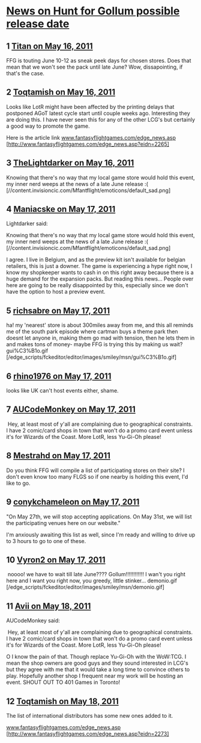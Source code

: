 # [News on Hunt for Gollum possible release date](https://community.fantasyflightgames.com/topic/46885-news-on-hunt-for-gollum-possible-release-date/)

## 1 [Titan on May 16, 2011](https://community.fantasyflightgames.com/topic/46885-news-on-hunt-for-gollum-possible-release-date/?do=findComment&comment=469592)

FFG is touting June 10-12 as sneak peek days for chosen stores. Does that mean that we won't see the pack until late June? Wow, dissapointing, if that's the case.

## 2 [Toqtamish on May 16, 2011](https://community.fantasyflightgames.com/topic/46885-news-on-hunt-for-gollum-possible-release-date/?do=findComment&comment=469599)

Looks like LotR might have been affected by the printing delays that postponed AGoT latest cycle start until couple weeks ago. Interesting they are doing this. I have never seen this for any of the other LCG's but certainly a good way to promote the game.

Here is the article link www.fantasyflightgames.com/edge_news.asp [http://www.fantasyflightgames.com/edge_news.asp?eidn=2265]

## 3 [TheLightdarker on May 16, 2011](https://community.fantasyflightgames.com/topic/46885-news-on-hunt-for-gollum-possible-release-date/?do=findComment&comment=469633)

Knowing that there's no way that my local game store would hold this event, my inner nerd weeps at the news of a late June release :( [//content.invisioncic.com/Mfantflight/emoticons/default_sad.png]

## 4 [Maniacske on May 17, 2011](https://community.fantasyflightgames.com/topic/46885-news-on-hunt-for-gollum-possible-release-date/?do=findComment&comment=469715)

Lightdarker said:

Knowing that there's no way that my local game store would hold this event, my inner nerd weeps at the news of a late June release :( [//content.invisioncic.com/Mfantflight/emoticons/default_sad.png]



I agree. I live in Belgium, and as the preview kit isn't available for belgian retailers, this is just a downer. The game is experiencing a hype right now, I know my shopkeeper wants to cash in on this right away because there is a huge demand for the expansion packs. But reading this news... People over here are going to be really disappointed by this, especially since we don't have the option to host a preview event.

## 5 [richsabre on May 17, 2011](https://community.fantasyflightgames.com/topic/46885-news-on-hunt-for-gollum-possible-release-date/?do=findComment&comment=469720)

ha! my 'nearest' store is about 300miles away from me, and this all reminds me of the south park episode where cartman buys a theme park then doesnt let anyone in, making them go mad with tension, then he lets them in and makes tons of money- maybe FFG is trying this by making us wait? gui%C3%B1o.gif [/edge_scripts/fckeditor/editor/images/smiley/msn/gui%C3%B1o.gif]

## 6 [rhino1976 on May 17, 2011](https://community.fantasyflightgames.com/topic/46885-news-on-hunt-for-gollum-possible-release-date/?do=findComment&comment=469773)

looks like UK can't host events either, shame.

## 7 [AUCodeMonkey on May 17, 2011](https://community.fantasyflightgames.com/topic/46885-news-on-hunt-for-gollum-possible-release-date/?do=findComment&comment=469788)

 Hey, at least most of y'all are complaining due to geographical constraints. I have 2 comic/card shops in town that won't do a promo card event unless it's for Wizards of the Coast. More LotR, less Yu-Gi-Oh please!

## 8 [Mestrahd on May 17, 2011](https://community.fantasyflightgames.com/topic/46885-news-on-hunt-for-gollum-possible-release-date/?do=findComment&comment=469991)

Do you think FFG will compile a list of participating stores on their site? I don't even know too many FLGS so if one nearby is holding this event, I'd like to go.

## 9 [conykchameleon on May 17, 2011](https://community.fantasyflightgames.com/topic/46885-news-on-hunt-for-gollum-possible-release-date/?do=findComment&comment=470005)

"On May 27th, we will stop accepting applications. On May 31st, we will list the participating venues here on our website."

I'm anxiously awaiting this list as well, since I'm ready and willing to drive up to 3 hours to go to one of these.

## 10 [Vyron2 on May 17, 2011](https://community.fantasyflightgames.com/topic/46885-news-on-hunt-for-gollum-possible-release-date/?do=findComment&comment=470018)

 noooo! we have to wait till late June???? Gollum!!!!!!!!!!!! I wan't you right here and I want you right now, you greedy, little stinker... demonio.gif [/edge_scripts/fckeditor/editor/images/smiley/msn/demonio.gif]

## 11 [Avii on May 18, 2011](https://community.fantasyflightgames.com/topic/46885-news-on-hunt-for-gollum-possible-release-date/?do=findComment&comment=470538)

AUCodeMonkey said:

 Hey, at least most of y'all are complaining due to geographical constraints. I have 2 comic/card shops in town that won't do a promo card event unless it's for Wizards of the Coast. More LotR, less Yu-Gi-Oh please!



O I know the pain of that. Though replace Yu-Gi-Oh with the WoW:TCG. I mean the shop owners are good guys and they sound interested in LCG's but they agree with me that it would take a long time to convince others to play. Hopefully another shop I frequent near my work will be hosting an event. SHOUT OUT TO 401 Games in Toronto!

## 12 [Toqtamish on May 18, 2011](https://community.fantasyflightgames.com/topic/46885-news-on-hunt-for-gollum-possible-release-date/?do=findComment&comment=470762)

The list of international distributors has some new ones added to it.

www.fantasyflightgames.com/edge_news.asp [http://www.fantasyflightgames.com/edge_news.asp?eidn=2273]

